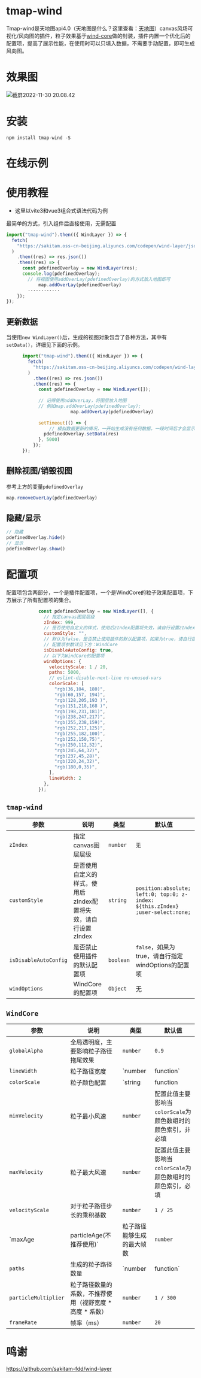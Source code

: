 # tmap-wind

Tmap-wind是天地图api4.0（天地图是什么？这里查看：[天地图](http://lbs.tianditu.gov.cn/api/js4.0/guide.html)）canvas风场可视化/风向图的插件，粒子效果基于[wind-core](https://github.com/sakitam-fdd/wind-layer/tree/master/packages/core)做的封装，插件内置一个优化后的配置项，提高了展示性能，在使用时可以只填入数据，不需要手动配置，即可生成风向图。

# 效果图

![截屏2022-11-30 20.08.42](./img/demo-1.png)

# 安装

```shell
npm install tmap-wind -S
```

# 在线示例



# 使用教程

- 这里以vite3和vue3组合式语法代码为例

最简单的方式，引入组件后直接使用，无需配置

```js
import("tmap-wind").then(({ WindLayer }) => {
  fetch(
    "https://sakitam.oss-cn-beijing.aliyuncs.com/codepen/wind-layer/json/wind.json"
  )
    .then((res) => res.json())
    .then((res) => {
      const pdefinedOverlay = new WindLayer(res);
      console.log(pdefinedOverlay);
     	// 将视图使用addOverLay(pdefinedOverlay)的方式放入地图即可
			map.addOverLay(pdefinedOverlay)
     	············
    });
});
```

## 更新数据

当使用`new WindLayer()`后，生成的视图对象包含了各种方法，其中有`setData()`，详细见下面的示例。

```js
      import("tmap-wind").then(({ WindLayer }) => {
        fetch(
          "https://sakitam.oss-cn-beijing.aliyuncs.com/codepen/wind-layer/json/wind.json"
        )
          .then((res) => res.json())
          .then((res) => {
            const pdefinedOverlay = new WindLayer([]);
            
            // 记得使用addOverLay，将图层放入地图
            // 例如map.addOverLay(pdefinedOverlay);
						map.addOverLay(pdefinedOverlay)
						
            setTimeout(() => {
            	// 模拟数据更新的情况，一开始生成没有任何数据，一段时间后才会显示数据
              pdefinedOverlay.setData(res)
            }, 5000)
          });
      });
```

## 删除视图/销毁视图

参考上方的变量`pdefinedOverlay`

```js
map.removeOverLay(pdefinedOverlay)
```

## 隐藏/显示

```js
// 隐藏
pdefinedOverlay.hide()
// 显示
pdefinedOverlay.show()
```

# 配置项

配置项包含两部分，一个是插件配置项，一个是WindCore的粒子效果配置项，下方展示了所有配置项的集合。

```js
            const pdefinedOverlay = new WindLayer([], {
              // 指定canvas图层层级
              zIndex: 999,
              // 是否使用自定义的样式，使用后zIndex配置将失效，请自行设置zIndex
              customStyle: "",
              // 默认为false，是否禁止使用插件的默认配置项，如果为true，请自行指定windOptions的配置项，
              // 配置项参数详见下方：WindCore
              isDisableAutoConfig: true,
              // 以下为WindCore的配置项
              windOptions: {
                velocityScale: 1 / 20,
                paths: 5000,
                // eslint-disable-next-line no-unused-vars
                colorScale: [
                  "rgb(36,104, 180)",
                  "rgb(60,157, 194)",
                  "rgb(128,205,193 )",
                  "rgb(151,218,168 )",
                  "rgb(198,231,181)",
                  "rgb(238,247,217)",
                  "rgb(255,238,159)",
                  "rgb(252,217,125)",
                  "rgb(255,182,100)",
                  "rgb(252,150,75)",
                  "rgb(250,112,52)",
                  "rgb(245,64,32)",
                  "rgb(237,45,28)",
                  "rgb(220,24,32)",
                  "rgb(180,0,35)",
                ],
                lineWidth: 2
              },
            });
```



## `tmap-wind`

| 参数                  | 说明                                                         | 类型      | 默认值                                                       |
| --------------------- | ------------------------------------------------------------ | --------- | ------------------------------------------------------------ |
| `zIndex`              | 指定canvas图层层级                                           | `number`  | `无`                                                         |
| `customStyle`         | 是否使用自定义的样式，使用后zIndex配置将失效，请自行设置zIndex | `string`  | `position:absolute; left:0; top:0; z-index: ${this.zIndex} ;user-select:none;` |
| `isDisableAutoConfig` | 是否禁止使用插件的默认配置项                                 | `boolean` | `false`，如果为true，请自行指定windOptions的配置项           |
| `windOptions`         | WindCore的配置项                                             | `Object`  | 无                                                           |

## `WindCore`

| 参数                               | 说明                                                     | 类型                       | 默认值                                                       |
| ---------------------------------- | -------------------------------------------------------- | -------------------------- | ------------------------------------------------------------ |
| `globalAlpha`                      | 全局透明度，主要影响粒子路径拖尾效果                     | `number`                   | `0.9`                                                        |
| `lineWidth`                        | 粒子路径宽度                                             | `number|function`          | `1`, 当为回调函数时，参数`function(m:对应点风速值) => number` |
| `colorScale`                       | 粒子颜色配置                                             | `string|function|string[]` | `#fff`，当为回调函数时，参数`function(m:对应点风速值) => string` |
| `minVelocity`                      | 粒子最小风速                                             | `number`                   | 配置此值主要影响当`colorScale`为颜色数组时的颜色索引，非必填 |
| `maxVelocity`                      | 粒子最大风速                                             | `number`                   | 配置此值主要影响当`colorScale`为颜色数组时的颜色索引，必填   |
| `velocityScale`                    | 对于粒子路径步长的乘积基数                               | `number`                   | `1 / 25`                                                     |
| `maxAge | particleAge(不推荐使用)` | 粒子路径能够生成的最大帧数                               | `number`                   | `90`                                                         |
| `paths`                            | 生成的粒子路径数量                                       | `number|function`          | `800`, 当为回调函数时，参数`function(m:对应点风速值) => number` |
| `particleMultiplier`               | 粒子路径数量的系数，不推荐使用（视野宽度 * 高度 * 系数） | `number`                   | `1 / 300`                                                    |
| `frameRate`                        | 帧率（ms）                                               | `number`                   | `20`                                                         |

# 鸣谢

https://github.com/sakitam-fdd/wind-layer
